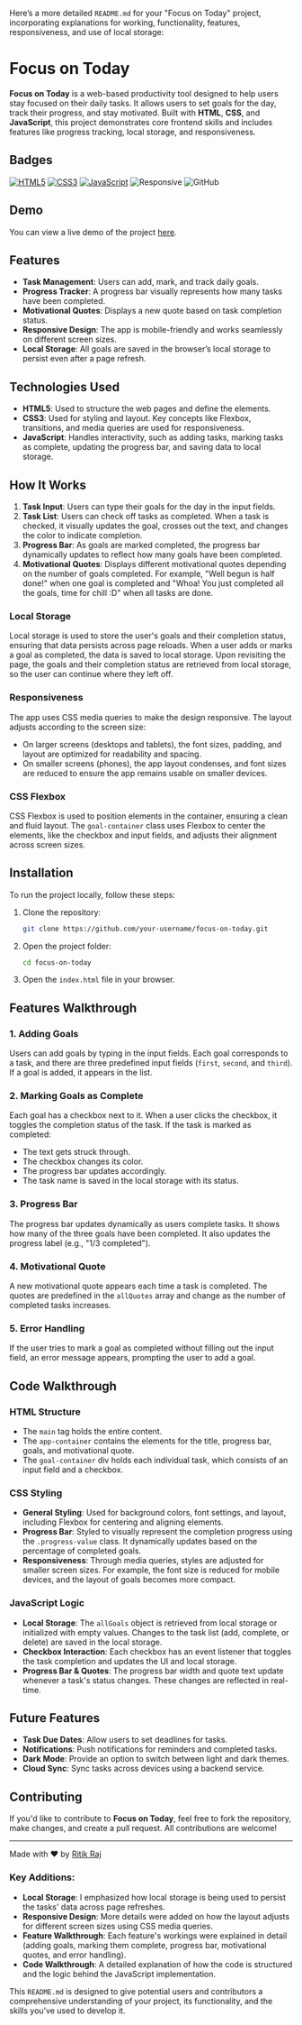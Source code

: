 Here’s a more detailed `README.md` for your "Focus on Today" project, incorporating explanations for working, functionality, features, responsiveness, and use of local storage:


# Focus on Today

**Focus on Today** is a web-based productivity tool designed to help users stay focused on their daily tasks. It allows users to set goals for the day, track their progress, and stay motivated. Built with **HTML**, **CSS**, and **JavaScript**, this project demonstrates core frontend skills and includes features like progress tracking, local storage, and responsiveness.

## Badges

[![HTML5](https://img.shields.io/badge/HTML5-E34F26?style=flat&logo=html5&logoColor=white)](https://developer.mozilla.org/en-US/docs/Web/Guide/HTML/HTML5)
[![CSS3](https://img.shields.io/badge/CSS3-1572B6?style=flat&logo=css3&logoColor=white)](https://developer.mozilla.org/en-US/docs/Web/CSS)
[![JavaScript](https://img.shields.io/badge/JavaScript-F7DF1E?style=flat&logo=javascript&logoColor=black)](https://developer.mozilla.org/en-US/docs/Web/JavaScript)
![Responsive](https://img.shields.io/badge/Responsive-Design-brightgreen)
![GitHub](https://img.shields.io/badge/Project-GitHub-blue)

## Demo

You can view a live demo of the project [here](https://focus-on-tod.netlify.app/).

## Features

- **Task Management**: Users can add, mark, and track daily goals.
- **Progress Tracker**: A progress bar visually represents how many tasks have been completed.
- **Motivational Quotes**: Displays a new quote based on task completion status.
- **Responsive Design**: The app is mobile-friendly and works seamlessly on different screen sizes.
- **Local Storage**: All goals are saved in the browser’s local storage to persist even after a page refresh.
  
## Technologies Used

- **HTML5**: Used to structure the web pages and define the elements.
- **CSS3**: Used for styling and layout. Key concepts like Flexbox, transitions, and media queries are used for responsiveness.
- **JavaScript**: Handles interactivity, such as adding tasks, marking tasks as complete, updating the progress bar, and saving data to local storage.

## How It Works

1. **Task Input**: Users can type their goals for the day in the input fields.
2. **Task List**: Users can check off tasks as completed. When a task is checked, it visually updates the goal, crosses out the text, and changes the color to indicate completion.
3. **Progress Bar**: As goals are marked completed, the progress bar dynamically updates to reflect how many goals have been completed.
4. **Motivational Quotes**: Displays different motivational quotes depending on the number of goals completed. For example, "Well begun is half done!" when one goal is completed and "Whoa! You just completed all the goals, time for chill :D" when all tasks are done.

### Local Storage

Local storage is used to store the user's goals and their completion status, ensuring that data persists across page reloads. When a user adds or marks a goal as completed, the data is saved to local storage. Upon revisiting the page, the goals and their completion status are retrieved from local storage, so the user can continue where they left off.

### Responsiveness

The app uses CSS media queries to make the design responsive. The layout adjusts according to the screen size:

- On larger screens (desktops and tablets), the font sizes, padding, and layout are optimized for readability and spacing.
- On smaller screens (phones), the app layout condenses, and font sizes are reduced to ensure the app remains usable on smaller devices.

### CSS Flexbox

CSS Flexbox is used to position elements in the container, ensuring a clean and fluid layout. The `goal-container` class uses Flexbox to center the elements, like the checkbox and input fields, and adjusts their alignment across screen sizes.

## Installation

To run the project locally, follow these steps:

1. Clone the repository:
   ```bash
   git clone https://github.com/your-username/focus-on-today.git

2. Open the project folder:
   ```bash
   cd focus-on-today
   ```

3. Open the `index.html` file in your browser.

## Features Walkthrough

### 1. **Adding Goals**
Users can add goals by typing in the input fields. Each goal corresponds to a task, and there are three predefined input fields (`first`, `second`, and `third`). If a goal is added, it appears in the list.

### 2. **Marking Goals as Complete**
Each goal has a checkbox next to it. When a user clicks the checkbox, it toggles the completion status of the task. If the task is marked as completed:
   - The text gets struck through.
   - The checkbox changes its color.
   - The progress bar updates accordingly.
   - The task name is saved in the local storage with its status.
   
### 3. **Progress Bar**
The progress bar updates dynamically as users complete tasks. It shows how many of the three goals have been completed. It also updates the progress label (e.g., "1/3 completed").

### 4. **Motivational Quote**
A new motivational quote appears each time a task is completed. The quotes are predefined in the `allQuotes` array and change as the number of completed tasks increases.

### 5. **Error Handling**
If the user tries to mark a goal as completed without filling out the input field, an error message appears, prompting the user to add a goal.

## Code Walkthrough

### HTML Structure
- The `main` tag holds the entire content.
- The `app-container` contains the elements for the title, progress bar, goals, and motivational quote.
- The `goal-container` div holds each individual task, which consists of an input field and a checkbox.

### CSS Styling
- **General Styling**: Used for background colors, font settings, and layout, including Flexbox for centering and aligning elements.
- **Progress Bar**: Styled to visually represent the completion progress using the `.progress-value` class. It dynamically updates based on the percentage of completed goals.
- **Responsiveness**: Through media queries, styles are adjusted for smaller screen sizes. For example, the font size is reduced for mobile devices, and the layout of goals becomes more compact.

### JavaScript Logic
- **Local Storage**: The `allGoals` object is retrieved from local storage or initialized with empty values. Changes to the task list (add, complete, or delete) are saved in the local storage.
- **Checkbox Interaction**: Each checkbox has an event listener that toggles the task completion and updates the UI and local storage.
- **Progress Bar & Quotes**: The progress bar width and quote text update whenever a task's status changes. These changes are reflected in real-time.

## Future Features

- **Task Due Dates**: Allow users to set deadlines for tasks.
- **Notifications**: Push notifications for reminders and completed tasks.
- **Dark Mode**: Provide an option to switch between light and dark themes.
- **Cloud Sync**: Sync tasks across devices using a backend service.

## Contributing

If you'd like to contribute to **Focus on Today**, feel free to fork the repository, make changes, and create a pull request. All contributions are welcome!


---

Made with ❤️ by [Ritik Raj](https://github.com/your-username)


### Key Additions:
- **Local Storage**: I emphasized how local storage is being used to persist the tasks' data across page refreshes.
- **Responsive Design**: More details were added on how the layout adjusts for different screen sizes using CSS media queries.
- **Feature Walkthrough**: Each feature's workings were explained in detail (adding goals, marking them complete, progress bar, motivational quotes, and error handling).
- **Code Walkthrough**: A detailed explanation of how the code is structured and the logic behind the JavaScript implementation.

This `README.md` is designed to give potential users and contributors a comprehensive understanding of your project, its functionality, and the skills you’ve used to develop it.